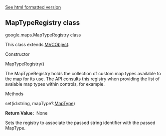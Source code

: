 [See html formatted version](https://huasofoundries.github.io/google-maps-documentation/MapTypeRegistry.html)


MapTypeRegistry class
---------------------

google.maps.MapTypeRegistry class

This class extends [MVCObject](https://github.com/amenadiel/google-maps-documentation/blob/master/docs/MVCObject.md).

Constructor

MapTypeRegistry()

The MapTypeRegistry holds the collection of custom map types available to the map for its use. The API consults this registry when providing the list of avaiable map types within controls, for example.

Methods

set(id:string, mapType?:[MapType](https://github.com/amenadiel/google-maps-documentation/blob/master/docs/MapType.md))

**Return Value:**  None

Sets the registry to associate the passed string identifier with the passed MapType.